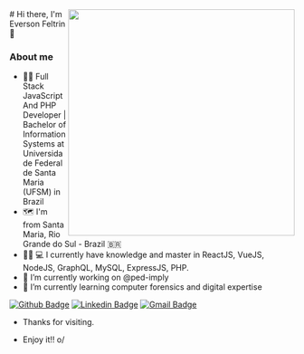 <img align="right" width="400" border-radius= 50% height="400" src="https://i.pinimg.com/564x/2a/d5/58/2ad558557717da44df3977299f4af90a.jpg">
# Hi there, I'm Everson Feltrin 👋

### About me 

- 👨‍💻 Full Stack JavaScript And PHP Developer | Bachelor of Information Systems at Universidade Federal de Santa Maria (UFSM) in Brazil
- 🗺 I'm from Santa Maria, Rio Grande do Sul - Brazil 🇧🇷
- 🧙‍♂ 💻 I currently have knowledge and master in ReactJS, VueJS, NodeJS, GraphQL, MySQL, ExpressJS, PHP.
- 🔭 I’m currently working on @ped-imply
- 🌱 I’m currently learning computer forensics and digital expertise

[![Github Badge](https://img.shields.io/badge/-Github-000?style=flat-square&logo=Github&logoColor=white&link=https://github.com/eversonfeltrin)](https://github.com/eversonfeltrin)
[![Linkedin Badge](https://img.shields.io/badge/-LinkedIn-blue?style=flat-square&logo=Linkedin&logoColor=white&link=https://www.linkedin.com/in/eversonfeltrin/)](https://www.linkedin.com/in/eversonfeltrin/)
[![Gmail Badge](https://img.shields.io/badge/-Gmail-c14438?style=flat-square&logo=Gmail&logoColor=white&link=mailto:carpesz94@gmail.com)](mailto:efeltrin@inf.ufsm.br)

 - Thanks for visiting. 

- Enjoy it!! o/
